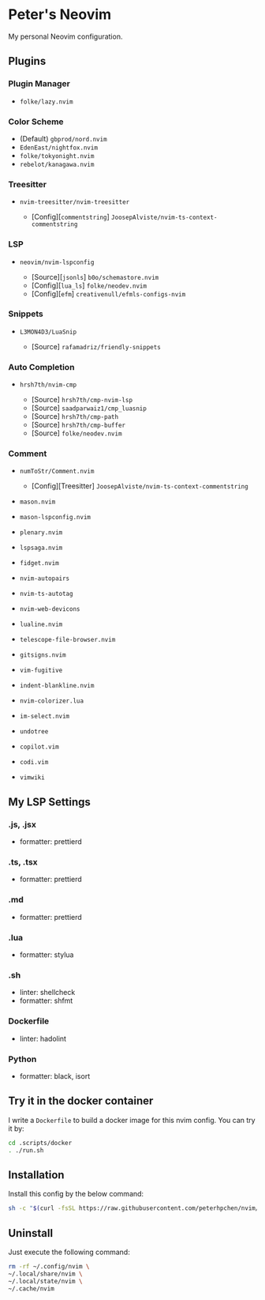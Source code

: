 # Peter's Neovim

My personal Neovim configuration.

## Plugins

### Plugin Manager

- `folke/lazy.nvim`

### Color Scheme

- (Default) `gbprod/nord.nvim`
- `EdenEast/nightfox.nvim`
- `folke/tokyonight.nvim`
- `rebelot/kanagawa.nvim`

### Treesitter

- `nvim-treesitter/nvim-treesitter`

  - [Config][`commentstring`] `JoosepAlviste/nvim-ts-context-commentstring`

### LSP

- `neovim/nvim-lspconfig`

  - [Source][`jsonls`] `b0o/schemastore.nvim`
  - [Config][`lua_ls`] `folke/neodev.nvim`
  - [Config][`efm`] `creativenull/efmls-configs-nvim`

### Snippets

- `L3MON4D3/LuaSnip`

  - [Source] `rafamadriz/friendly-snippets`

### Auto Completion

- `hrsh7th/nvim-cmp`

  - [Source] `hrsh7th/cmp-nvim-lsp`
  - [Source] `saadparwaiz1/cmp_luasnip`
  - [Source] `hrsh7th/cmp-path`
  - [Source] `hrsh7th/cmp-buffer`
  - [Source] `folke/neodev.nvim`

### Comment

- `numToStr/Comment.nvim`

  - [Config][Treesitter] `JoosepAlviste/nvim-ts-context-commentstring`

- `mason.nvim`
- `mason-lspconfig.nvim`
- `plenary.nvim`
- `lspsaga.nvim`
- `fidget.nvim`
- `nvim-autopairs`
- `nvim-ts-autotag`
- `nvim-web-devicons`
- `lualine.nvim`
- `telescope-file-browser.nvim`
- `gitsigns.nvim`
- `vim-fugitive`
- `indent-blankline.nvim`
- `nvim-colorizer.lua`
- `im-select.nvim`
- `undotree`
- `copilot.vim`
- `codi.vim`
- `vimwiki`

## My LSP Settings

### .js, .jsx

- formatter: prettierd

### .ts, .tsx

- formatter: prettierd

### .md

- formatter: prettierd

### .lua

- formatter: stylua

### .sh

- linter: shellcheck
- formatter: shfmt

### Dockerfile

- linter: hadolint

### Python

- formatter: black, isort

## Try it in the docker container

I write a `Dockerfile` to build a docker image for this nvim config. You can try it by:

```sh
cd .scripts/docker
. ./run.sh
```

## Installation

Install this config by the below command:

```sh
sh -c "$(curl -fsSL https://raw.githubusercontent.com/peterhpchen/nvim/main/.scripts/install.sh)"
```

## Uninstall

Just execute the following command:

```sh
rm -rf ~/.config/nvim \
~/.local/share/nvim \
~/.local/state/nvim \
~/.cache/nvim
```
